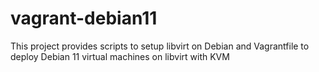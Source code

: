 # vagrant-debian11
This project provides scripts to setup libvirt on Debian and Vagrantfile to deploy Debian 11 virtual machines on libvirt with KVM

